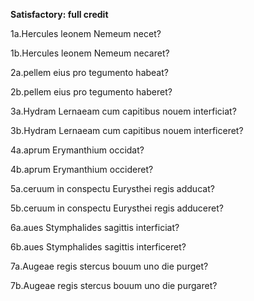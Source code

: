 **Satisfactory: full credit**


1a.Hercules leonem Nemeum necet?

1b.Hercules leonem Nemeum necaret?

2a.pellem eius pro tegumento habeat?

2b.pellem eius pro tegumento haberet?

3a.Hydram Lernaeam cum capitibus nouem interficiat?

3b.Hydram Lernaeam cum capitibus nouem interficeret?

4a.aprum Erymanthium occidat?

4b.aprum Erymanthium occideret?

5a.ceruum in conspectu Eurysthei regis adducat?

5b.ceruum in conspectu Eurysthei regis adduceret?

6a.aues Stymphalides sagittis interficiat?

6b.aues Stymphalides sagittis interficeret?

7a.Augeae regis stercus bouum uno die purget?

7b.Augeae regis stercus bouum uno die purgaret?
